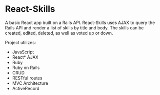 # React-Skills

A basic React app built on a Rails API. React-Skills uses AJAX to query the Rails API and render a list of skills by title and body. The skills can be created, edited, deleted, as well as voted up or down.

Project utilizes:
* JavaScript
* React* AJAX
* Ruby
* Ruby on Rails
* CRUD
* RESTful routes
* MVC Architecture
* ActiveRecord
